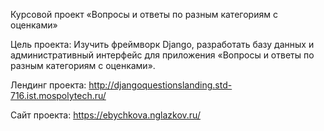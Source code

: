﻿Курсовой проект «Вопросы и ответы по разным категориям с оценками»
  
  Цель проекта: 
  Изучить фреймворк Django, разработать базу данных и административный интерфейс для приложения «Вопросы и ответы по разным категориям с оценками».
  
  Лендинг проекта: http://djangoquestionslanding.std-716.ist.mospolytech.ru/ 
  
  Сайт проекта: https://ebychkova.nglazkov.ru/ 
